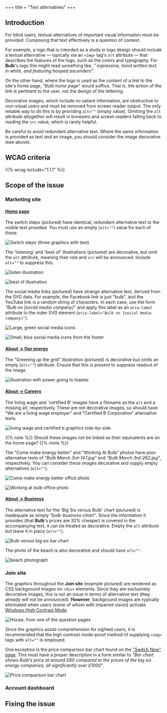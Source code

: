 +++
title = "Text alternatives"
+++

## Introduction

For blind users, textual alternatives of important visual information must be provided. Composing that text effectively is a question of context.

For example, a logo that is intended as a study in logo design should include a textual alternative — typically via an `<img>` tag's `alt` attribute — that describes the features of the logo, such as the colors and typography. For **Bulb**'s logo this might read something like, _" expressive, hand written text, in white, and featuring hooped ascenders"_.

On the other hand, where the logo is used as the content of a link to the site's home page, _"Bulb home page"_ would suffice. That is, the action of the link is pertinent to the user, not the design of the lettering.

Decorative images, which include no salient information, are obstructive to non-visual users and must be removed from screen reader output. The only reliable way to do this is by providing `alt=""` (empty value). Omitting the `alt` attribute altogether will result in browsers and screen readers falling back to reading the `src` value, which is rarely helpful.

Be careful to avoid redundant alternative text. Where the same information is provided as text _and_ an image, you should consider the image decorative (see above).

## WCAG criteria

{{% wcag include="1.1.1" %}}

## Scope of the issue

### Marketing site

#### [Home page](https://bulb.co.uk)

The switch steps (pictured) have identical, redundant alternative text to the visible text provided. You must use an empty (`alt=""`) value for each of these.

![Switch steps (three graphics with text)](https://bulb.co.uk)

The 'listening' and 'best of' illustrations (pictured) are decorative, but omit the `alt` attribute, meaning their role and `src` will be announced. Include `alt=""` to suppress this.

![listen illustration](/images/listen.png)

![best of illustration](/images/best_of.png)

The social media links (pictured) have strange alternative text, derived from the SVG data. For example, the Facebook link is just "bulb", and the YouTube link is a random string of characters. In each case, use the form _"Bulb on [social media company]"_ and apply this label as an `aria-label` attribute to the outer SVG element (`aria-label="Bulb on [social media company]"`).

![Large, green social media icons](/images/social_big.png)

![Small, blue social media icons from the footer](/images/social_small.png)

#### [About → Our energy](https://bulb.co.uk/energy)

The "Greening up the grid" illustration (pictured) is decorative but omits an empty (`alt=""`) attribute. Ensure that this is present to suppress readout of the image.

![illustration with power going to toaster](/images/greening.png)

#### [About → Careers](https://bulb.co.uk/careers)

The living wage and 'certified B' images have a filename as the `alt` and a missing alt, respectively. These are not decorative images, so should have "We are a living wage employer" and "Certified B Corporation" alternative texts.

![living wage and certified b graphics side-by-side](/images/living-b.png)

{{% note %}}
Should these images not be linked as their equivalents are on the home page?
{{% /note %}}

The "Come make energy better" and "Working At Bulb" photos have poor alternative texts of _"Bulb March 3rd-147.jpg"_ and _"Bulb March 3rd-262.jpg"_, respectively. You can consider these images decorative and supply empty alternatives (`alt=""`).

![Come make energy better office photo](/images/come.png)

![Working at bulb office photo](/images/working_at.png)

#### [About → Business](https://bulb.co.uk/careers)

The alternative text for the 'Big Six versus Bulb' chart (pictured) is inadequate as simply _"bulb-business-chart"_. Since the information it provides (that **Bulb**'s prices are 20% cheaper) is covered in the accompanying text, it can be treated as decorative. Empty the `alt` attribute but leave it in place (`alt=""`).

![Bulb versus big six bar chart](/images/big-six.png)

The photo of the beach is also decorative and should have `alt=""`.

![beach photograph](/images/beach.png)

### Join site

The graphics throughout the **Join site** (example pictured) are rendered as CSS background images on `<div>` elements. Since they are exclusively decorative images, this is not an issue in terms of alternative text (they already will not be announced). **However**, background images are typically eliminated when users (some of whom with impaired vision) activate [Windows High Contrast Mode](https://support.microsoft.com/en-gb/help/4026951/windows-turn-high-contrast-mode-on-or-off-in-windows).

![House, from one of the question pages](/images/house.png)

Since the graphics assist comprehension for sighted users, it is recommended that the high contrast mode-proof method of supplying `<img>` tags with `alt=""` is employed.

One exception is the price comparison bar chart found on the ["Switch Now" page](https://join.bulb.co.uk/join/quote-result). This must have a proper description in a form similar to _"Bar chart shows Bulb's price at around £80 compared to the prices of the big six energy companies, all significantly over £1000"_.

![Price comparison bar chart](/images/compare.png)

### Account dashboard



## Fixing the issue

